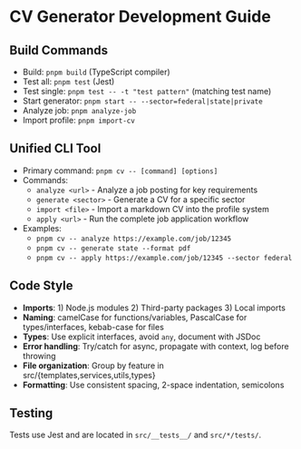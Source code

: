 # CV Generator Development Guide

## Build Commands
- Build: `pnpm build` (TypeScript compiler)
- Test all: `pnpm test` (Jest)
- Test single: `pnpm test -- -t "test pattern"` (matching test name)
- Start generator: `pnpm start -- --sector=federal|state|private`
- Analyze job: `pnpm analyze-job`
- Import profile: `pnpm import-cv`

## Unified CLI Tool
- Primary command: `pnpm cv -- [command] [options]`
- Commands:
  - `analyze <url>` - Analyze a job posting for key requirements
  - `generate <sector>` - Generate a CV for a specific sector
  - `import <file>` - Import a markdown CV into the profile system
  - `apply <url>` - Run the complete job application workflow
- Examples:
  - `pnpm cv -- analyze https://example.com/job/12345`
  - `pnpm cv -- generate state --format pdf`
  - `pnpm cv -- apply https://example.com/job/12345 --sector federal`

## Code Style
- **Imports**: 1) Node.js modules 2) Third-party packages 3) Local imports
- **Naming**: camelCase for functions/variables, PascalCase for types/interfaces, kebab-case for files
- **Types**: Use explicit interfaces, avoid `any`, document with JSDoc
- **Error handling**: Try/catch for async, propagate with context, log before throwing
- **File organization**: Group by feature in src/{templates,services,utils,types}
- **Formatting**: Use consistent spacing, 2-space indentation, semicolons

## Testing
Tests use Jest and are located in `src/__tests__/` and `src/*/tests/`.